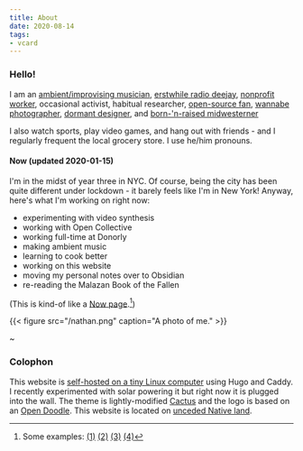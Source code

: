 ```yaml
---
title: About
date: 2020-08-14
tags:
- vcard
---
```


### Hello!

I am an [ambient/improvising musician](https://nthnh.bandcamp.com/), [erstwhile radio deejay](https://www.mixcloud.com/nthnh/), [nonprofit worker](https://www.linkedin.com/in/nthnh/), occasional activist, habitual researcher, [open-source fan](https://github.com/natehn), [wannabe photographer](https://vsco.co/natehnnn/gallery), [dormant designer](https://issuu.com/wrflrifle/docs/summer2015), and [born-'n-raised midwesterner](https://natehn.com/posts/land-acknowledgment/)

I also watch sports, play video games, and hang out with friends - and I regularly frequent the local grocery store. I use he/him pronouns.

#### Now (updated 2020-01-15)

I'm in the midst of year three in NYC. Of course, being the city has been quite different under lockdown - it barely feels like I'm in New York! Anyway, here's what I'm working on right now:

- experimenting with video synthesis
- working with Open Collective
- working full-time at Donorly
- making ambient music
- learning to cook better
- working on this website
- moving my personal notes over to Obsidian
- re-reading the Malazan Book of the Fallen

(This is kind-of like a [Now page](https://nownownow.com/about).[^now])

[^now]: Some examples: [(1)](https://ritualdust.com/about/now/) [(2)](https://sahar.io/now/) [(3)](https://gueorgui.net/now/) [(4)](https://nchrs.xyz/now/)

{{< figure src="/nathan.png" caption="A photo of me." >}}

~

### Colophon

This website is [self-hosted on a tiny Linux computer](https://natehn.com/posts/this-website/) using Hugo and Caddy. I recently experimented with solar powering it but right now it is plugged into the wall. The theme is lightly-modified [Cactus](https://github.com/monkeyWzr/hugo-theme-cactus) and the logo is based on an [Open Doodle](https://www.opendoodles.com/). This website is located on [unceded Native land](https://natehn.com/posts/land-acknowledgment/).
